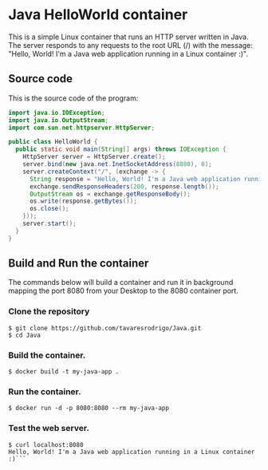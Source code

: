# Java HelloWorld container  

This is a simple Linux container that runs an HTTP server written in Java. The server responds to any requests to the root URL (/) with the message: "Hello, World! I'm a Java web application running in a Linux container :)". 

## Source code

This is the source code of the program:

```java
import java.io.IOException;
import java.io.OutputStream;
import com.sun.net.httpserver.HttpServer;

public class HelloWorld {
  public static void main(String[] args) throws IOException {
    HttpServer server = HttpServer.create();
    server.bind(new java.net.InetSocketAddress(8080), 0);
    server.createContext("/", (exchange -> {
      String response = "Hello, World! I'm a Java web application running in a Linux container :)\n";
      exchange.sendResponseHeaders(200, response.length());
      OutputStream os = exchange.getResponseBody();
      os.write(response.getBytes());
      os.close();
    }));
    server.start();
  }
}
```


## Build and Run the container
The commands below will build a container and run it in background mapping the port 8080 from your Desktop to the 8080 container port. 

### Clone the repository 
```console
$ git clone https://github.com/tavaresrodrigo/Java.git
$ cd Java
```

### Build the container.

```shell
$ docker build -t my-java-app .
```

### Run the container.

```shell
$ docker run -d -p 8080:8080 --rm my-java-app
```

### Test the web server.

```shell 
$ curl localhost:8080
Hello, World! I'm a Java web application running in a Linux container :)``` 
```